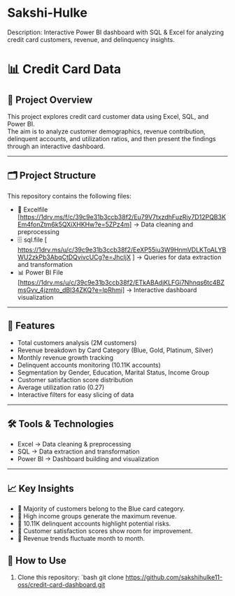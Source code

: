 # Sakshi-Hulke
Description: Interactive Power BI dashboard with SQL &amp; Excel for analyzing credit card customers, revenue, and delinquency insights.

 # 📊 Credit Card Data 

## 📌 Project Overview
This project explores credit card customer data using Excel, SQL, and Power BI.  
The aim is to analyze customer demographics, revenue contribution, delinquent accounts, and utilization ratios, and then present the findings through an interactive dashboard.  

---

## 🗂️ Project Structure
This repository contains the following files:
- 📑 Excelfile [https://1drv.ms/f/c/39c9e31b3ccb38f2/Eu79V7txzdhFuzRiy7D12PQB3KEm4fonZtm6k5QXiXHKHw?e=5ZPz4m]  → Data cleaning and preprocessing  
- 🗄️ sql.file [ https://1drv.ms/u/c/39c9e31b3ccb38f2/EeXP55iu3W9HnmVDLKToALYBWU2zkPb3AbqCtDQvivcUCg?e=JhcIjX ] → Queries for data extraction and  transformation  
- 📊 Power BI File [https://1drv.ms/u/c/39c9e31b3ccb38f2/ETkABAdjKLFGi7Nhnqs6tc4BZmsGvv_4jzmto_dBl34ZKQ?e=IpRhmi] → Interactive dashboard visualization
  

---

## 🚀 Features
- Total customers analysis (2M customers)  
- Revenue breakdown by Card Category (Blue, Gold, Platinum, Silver)  
- Monthly revenue growth tracking  
- Delinquent accounts monitoring (10.11K accounts)  
- Segmentation by Gender, Education, Marital Status, Income Group  
- Customer satisfaction score distribution  
- Average utilization ratio (0.27)  
- Interactive filters for easy slicing of data  

---

## 🛠️ Tools & Technologies
- Excel → Data cleaning & preprocessing  
- SQL → Data extraction and transformation  
- Power BI → Dashboard building and visualization  

---

## 📈 Key Insights
- 🔹 Majority of customers belong to the Blue card category.  
- 🔹 High income groups generate the maximum revenue.  
- 🔹 10.11K delinquent accounts highlight potential risks.  
- 🔹 Customer satisfaction scores show room for improvement.  
- 🔹 Revenue trends fluctuate month to month.
  

## 📌 How to Use
1. Clone this repository:
   `bash
   git clone https://github.com/sakshihulke11-oss/credit-card-dashboard.git
